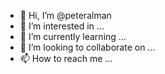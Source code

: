 - 👋 Hi, I’m @peteralman
- 👀 I’m interested in ...
- 🌱 I’m currently learning ...
- 💞️ I’m looking to collaborate on ...
- 📫 How to reach me ...

<!---
peteralman/peteralman is a ✨ special ✨ repository because its `README.md` (this file) appears on your GitHub profile.
You can click the Preview link to take a look at your changes.
--->
